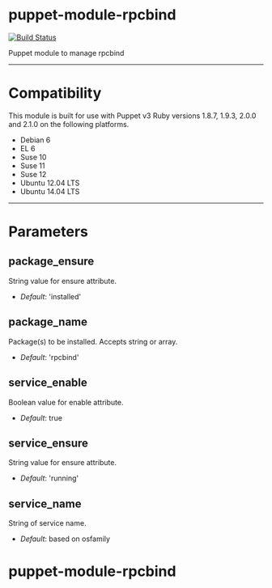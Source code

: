 # puppet-module-rpcbind


[![Build Status](https://api.travis-ci.org/ghoneycutt/puppet-module-rpcbind.png?branch=master)](https://travis-ci.org/ghoneycutt/puppet-module-rpcbind)

Puppet module to manage rpcbind

---

# Compatibility

This module is built for use with Puppet v3 Ruby versions 1.8.7, 1.9.3, 2.0.0 and 2.1.0 on the following platforms.

 * Debian 6
 * EL 6
 * Suse 10
 * Suse 11
 * Suse 12
 * Ubuntu 12.04 LTS
 * Ubuntu 14.04 LTS

---

# Parameters

package_ensure
--------------
String value for ensure attribute.

- *Default*: 'installed'

package_name
------------
Package(s) to be installed. Accepts string or array.

- *Default*: 'rpcbind'

service_enable
--------------
Boolean value for enable attribute.

- *Default*: true

service_ensure
--------------
String value for ensure attribute.

- *Default*: 'running'

service_name
------------
String of service name.

- *Default*: based on osfamily
# puppet-module-rpcbind
